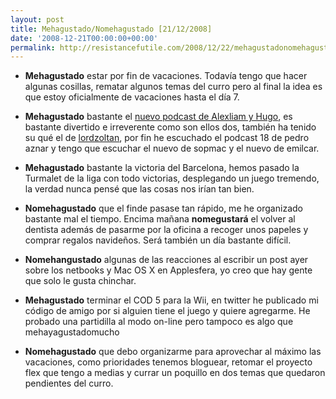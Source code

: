 ```yaml
---
layout: post
title: Mehagustado/Nomehagustado [21/12/2008]
date: '2008-12-21T00:00:00+00:00'
permalink: http://resistancefutile.com/2008/12/22/mehagustadonomehagustado/
---
```

- <strong>Mehagustado</strong> estar por fin de vacaciones. Todavía tengo que hacer algunas cosillas, rematar algunos temas del curro pero al final la idea es que estoy oficialmente de vacaciones hasta el día 7. 

- <strong>Mehagustado</strong> bastante el <a href="http://solo.infames.org/aun-mas-mi-vida-sin-mi-s01e01/">nuevo podcast de Alexliam y Hugo</a>, es bastante divertido e irreverente como son ellos dos, también ha tenido su qué el de <a href="http://lordzoltan.com/?p=923">lordzoltan</a>, por fin he escuchado el podcast 18 de pedro aznar y tengo que escuchar el nuevo de sopmac y el nuevo de emilcar. 

- <strong>Mehagustado</strong> bastante la victoria del Barcelona, hemos pasado la Turmalet de la liga con todo victorias, desplegando un juego tremendo, la verdad nunca pensé que las cosas nos irían tan bien.

- <strong>Nomehagustado</strong> que el finde pasase tan rápido, me he organizado bastante mal el tiempo. Encima mañana <strong>nomegustará</strong> el volver al dentista además de pasarme por la oficina a recoger unos papeles y comprar regalos navideños. Será también un día bastante difícil.

- <strong>Nomehangustado</strong> algunas de las reacciones al escribir un post ayer sobre los netbooks y Mac OS X en Applesfera, yo creo que hay gente que solo le gusta chinchar.

- <strong>Mehagustado</strong> terminar el COD 5 para la Wii, en twitter he publicado mi código de amigo por si alguien tiene el juego y quiere agregarme. He probado una partidilla al modo on-line pero tampoco es algo que mehayagustadomucho

- <strong>Nomehagustado</strong> que debo organizarme para aprovechar al máximo las vacaciones, como prioridades tenemos bloguear, retomar el proyecto flex que tengo a medias y currar un poquillo en dos temas que quedaron pendientes del curro. 
